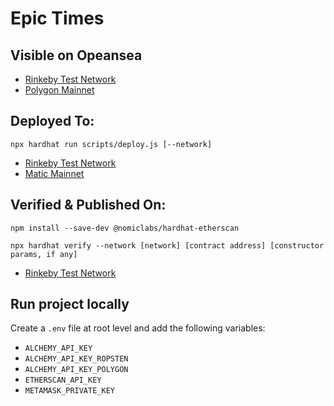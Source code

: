 # Epic Times

## Visible on Opeansea

- [Rinkeby Test Network](https://testnets.opensea.io/collection/casual-thoughts-ideas-v2)
- [Polygon Mainnet](https://opensea.io/collection/casual-thoughts-ideas)

## Deployed To:

`npx hardhat run scripts/deploy.js [--network]`

- [Rinkeby Test Network](https://rinkeby.etherscan.io/address/0x60B09733238B21E856F3fB5c50EcB7dA98Ac711b)
- [Matic Mainnet](https://polygonscan.com/address/0x81e40D52E25224877dB546DdA9A1AE4293Ff1C0E)

## Verified & Published On:

`npm install --save-dev @nomiclabs/hardhat-etherscan`

`npx hardhat verify --network [network] [contract address] [constructor params, if any]`

- [Rinkeby Test Network](https://rinkeby.etherscan.io/address/0x60b09733238b21e856f3fb5c50ecb7da98ac711b#code)

## Run project locally

Create a `.env` file at root level and add the following variables:

- `ALCHEMY_API_KEY`
- `ALCHEMY_API_KEY_ROPSTEN`
- `ALCHEMY_API_KEY_POLYGON`
- `ETHERSCAN_API_KEY`
- `METAMASK_PRIVATE_KEY`
